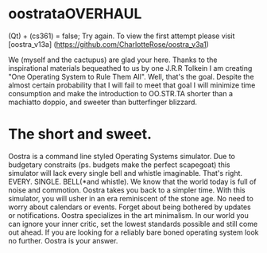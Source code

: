 # oostrataOVERHAUL
(Qt) + (cs361) = false; Try again. To view the first attempt please visit [oostra_v13a] (https://github.com/CharlotteRose/oostra_v3a1)

We (myself and the cactupus) are glad your here. Thanks to the inspirational materials bequeathed to us by one J.R.R Tolkein I am creating "One Operating System to Rule Them All". Well, that's the goal. Despite the almost certain probability that I will fail to meet that goal I will minimize time consumption and make the introduction to OO.STR.TA shorter than a machiatto doppio, and sweeter than butterfinger blizzard.

<h1>The short and sweet.</h1> 
Oostra is a command line styled Operating Systems simulator. Due to budgetary constraits (ps. budgets make the perfect scapegoat) this simulator will lack every single bell and whistle imaginable. That's right. EVERY. SINGLE. BELL(*and whistle). We know that the world today is full of noise and commotion. Oostra takes you back to a simpler time. With this simulator, you will usher in an era reminiscent of the stone age. No need to worry about calendars or events. Forget about being bothered by updates or notifications. Oostra specializes in the art minimalism. In our world you can ignore your inner critic, set the lowest standards possible and still come out ahead. If you are looking for a reliably bare boned operating system look no further. Oostra is your answer. 
